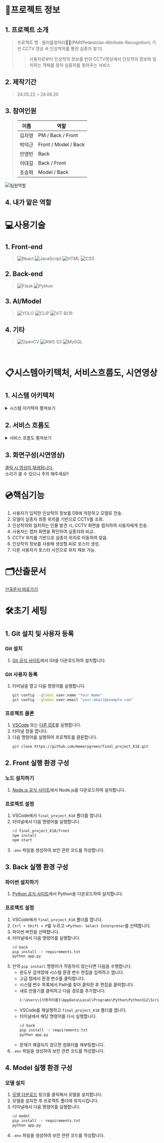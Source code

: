
# 📄프로젝트 정보

## 1. 프로젝트 소개
> 프로젝트 명 : 윌리를찾아라👕👖(PAR(Pedestrian-Attribute-Recognition) 기반 CCTV 영상 속 인상착의를 통한 실종자 찾기)
>> 사용자로부터 인상착의 정보를 받아 CCTV영상에서 인상착의 정보와 일치하는 객체를 찾아 실종자를 찾아주는 서비스

## 2. 제작기간
> 24.05.22 ~ 24.06.20

## 3. 참여인원
> | 이름 | 역할 |
> | --- | --- |
> | 김자영 | PM / Back / Front |
> | 박덕근 | Front / Model / Back |
> | 안영빈 | Back |
> | 이대길 | Back / Front |
> | 조승혁 | Model / Back |

![팀원역할](https://jsh-1.s3.ap-northeast-2.amazonaws.com/image-2.png)

## 4. 내가 맡은 역할



#  💻사용기술
## 1. Front-end
> ![React](https://img.shields.io/badge/React-61DAFB?style=for-the-badge&logo=react&logoColor=black)
![JavaScript](https://img.shields.io/badge/JavaScript-F7DF1E?style=for-the-badge&logo=javascript&logoColor=black)
![HTML](https://img.shields.io/badge/HTML-239120?style=for-the-badge&logo=html5&logoColor=white)
![CSS](https://img.shields.io/badge/CSS-1572B6?style=for-the-badge&logo=css3&logoColor=white)

## 2. Back-end
> ![Flask](https://img.shields.io/badge/Flask-000000?style=for-the-badge&logo=flask&logoColor=white)
![Python](https://img.shields.io/badge/Python-3776AB?style=for-the-badge&logo=python&logoColor=white)

## 3. AI/Model
> ![YOLO](https://img.shields.io/badge/YOLO-00FFFF?style=for-the-badge&logo=yolo&logoColor=black)
![CLIP](https://img.shields.io/badge/CLIP-00875A?style=for-the-badge&logo=ai&logoColor=white)
![ViT-B/16](https://img.shields.io/badge/ViT--B%2F16-4A90E2?style=for-the-badge&logo=ai&logoColor=white)

## 4. 기타
> ![OpenCV](https://img.shields.io/badge/OpenCV-5C3EE8?style=for-the-badge&logo=opencv&logoColor=white)
![AWS S3](https://img.shields.io/badge/AWS%20S3-569A31?style=for-the-badge&logo=amazonaws&logoColor=white)
![MySQL](https://img.shields.io/badge/MySQL-4479A1?style=for-the-badge&logo=mysql&logoColor=white)

<br>


# 📋시스템아키텍처, 서비스흐름도, 시연영상

## 1. 시스템 아키텍처
<details>
<summary>시스템 아키텍처 펼쳐보기</summary>
  
![시스템 아키텍처](https://jsh-1.s3.ap-northeast-2.amazonaws.com/image.png)

</details>

## 2. 서비스 흐름도

<details>
<summary>서비스 흐름도 펼쳐보기</summary>

![서비스 흐름도](https://jsh-1.s3.ap-northeast-2.amazonaws.com/image-1.png)

</details>

## 3. 화면구성(시연영상)
[클릭 시 영상이 재생됩니다.](https://jsh-1.s3.ap-northeast-2.amazonaws.com/%EC%9C%8C%EB%A6%AC%EB%A5%BC%EC%B0%BE%EC%95%84%EB%9D%BC(%EA%B9%80%EC%9E%90%EC%98%81%ED%8C%80)+%EC%8B%9C%EC%97%B0+%EC%98%81%EC%83%81.mp4) <br>
소리가 클 수 있으니 주의 해주세요!!

# 💿핵심기능
1. 사용자가 입력한 인상착의 정보를 DB에 저장하고 모델로 전송.
2. 모델이 실종자 최종 위치를 기반으로 CCTV를 조회.
3. 인상착의와 일치하는 인물 발견 시, CCTV 화면을 캡처하여 사용자에게 전송.
4. 사용자는 캡처 화면을 확인하여 실종자와 비교.
5. CCTV 위치를 기반으로 실종자 위치로 이동하여 찾음.
6. 인상착의 정보를 사용해 생성형 AI로 포스터 생성.
7. 다른 사용자가 포스터 사진으로 위치 제보 가능.



# 🗂️산출문서
[산출문서 바로가기](https://drive.google.com/drive/folders/1bOiFvosGpsRhw1ICjjSDMV4lGheyBWIu?usp=sharing)



# 🛠️초기 세팅
## 1. Git 설치 및 사용자 등록
### Git 설치
1. [Git 공식 사이트](https://git-scm.com/download/win/)에서 Git을 다운로드하여 설치합니다.

### Git 사용자 등록
1. 터미널을 열고 다음 명령어를 실행합니다.
    ```sh
    git config --global user.name "Your Name"
    git config --global user.email "your.email@example.com"
    ```

### 프로젝트 클론
1. [VSCode](https://code.visualstudio.com/download) 또는 [다른 IDE](https://www.cursor.com/)를 실행합니다.
2. 터미널 창을 엽니다.
3. 다음 명령어를 실행하여 프로젝트를 클론합니다.
    ```sh
    git clone https://github.com/memorygreen/final_project_K18.git
    ```

## 2. Front 실행 환경 구성
### 노드 설치하기
1. [Node.js 공식 사이트](https://nodejs.org/en)에서 Node.js를 다운로드하여 설치합니다.

### 프로젝트 설정
1. VSCode에서 `final_project_K18` 폴더를 엽니다.
2. 터미널에서 다음 명령어를 실행합니다.
    ```sh
    cd final_project_K18/front
    npm install
    npm start
    ```
3. `.env` 파일을 생성하여 보안 관련 코드를 작성합니다.

## 3. Back 실행 환경 구성
### 파이썬 설치하기
1. [Python 공식 사이트](https://www.python.org/downloads/)에서 Python을 다운로드하여 설치합니다.

### 프로젝트 설정
1. VSCode에서 `final_project_K18` 폴더를 엽니다.
2. `Ctrl + Shift + P`를 누르고 `>Python: Select Interpreter`를 선택합니다.
3. 파이썬 버전을 선택합니다.
4. 터미널에서 다음 명령어를 실행합니다.
    ```sh
    cd back
    pip install -r requirements.txt
    python app.py
    ```
5. 만약 `pip install` 명령어가 작동하지 않는다면 다음을 수행합니다.
    - 윈도우 검색창에 시스템 환경 변수 편집을 입력하고 엽니다.
    - 고급 탭에서 환경 변수를 클릭합니다.
    - 시스템 변수 목록에서 Path를 찾아 클릭한 후 편집을 클릭합니다.
    - 새로 만들기를 클릭하고 다음 경로를 추가합니다.
        ```sh
        C:\Users\{사용자이름}\AppData\Local\Programs\Python\Python312\Scripts
        ```
    - VSCode를 재실행하고 `final_project_K18` 폴더를 엽니다.
    - 터미널에서 해당 명령어를 다시 실행합니다.
        ```sh
        cd back
        pip install -r requirements.txt
        python app.py
        ```
    - 문제가 해결되지 않으면 컴퓨터를 재부팅합니다.
6. `.env` 파일을 생성하여 보안 관련 코드를 작성합니다.

## 4. Model 실행 환경 구성
### 모델 설치
1. [모델 다운로드](https://www.dropbox.com/scl/fo/e1l7kwn6qdnu91auiw13m/AIQCWlAnK3vJwwoc7pgUak4?rlkey=1e6pwpoa3x14nk6fmg8ewhvva&st=8ydslwcc&dl=0) 링크를 클릭해서 모델을 설치합니다.
2. 모델을 설치한 후 프로젝트 폴더에 위치시킵니다.
3. 터미널에서 다음 명령어를 실행합니다.
    ```sh
    cd model
    pip install -r requirements.txt
    python app.py
    ```
4. `.env` 파일을 생성하여 보안 관련 코드를 작성합니다.

